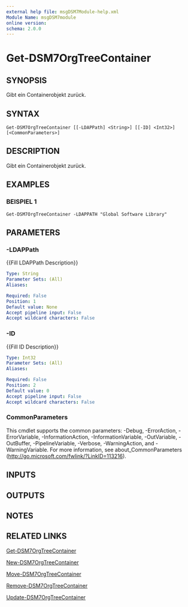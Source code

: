 ```yaml
---
external help file: msgDSM7Module-help.xml
Module Name: msgDSM7module
online version:
schema: 2.0.0
---
```


# Get-DSM7OrgTreeContainer

## SYNOPSIS
Gibt ein Containerobjekt zurück.

## SYNTAX

```
Get-DSM7OrgTreeContainer [[-LDAPPath] <String>] [[-ID] <Int32>] [<CommonParameters>]
```

## DESCRIPTION
Gibt ein Containerobjekt zurück.

## EXAMPLES

### BEISPIEL 1
```
Get-DSM7OrgTreeContainer -LDAPPATH "Global Software Library"
```

## PARAMETERS

### -LDAPPath
{{Fill LDAPPath Description}}

```yaml
Type: String
Parameter Sets: (All)
Aliases:

Required: False
Position: 1
Default value: None
Accept pipeline input: False
Accept wildcard characters: False
```

### -ID
{{Fill ID Description}}

```yaml
Type: Int32
Parameter Sets: (All)
Aliases:

Required: False
Position: 2
Default value: 0
Accept pipeline input: False
Accept wildcard characters: False
```

### CommonParameters
This cmdlet supports the common parameters: -Debug, -ErrorAction, -ErrorVariable, -InformationAction, -InformationVariable, -OutVariable, -OutBuffer, -PipelineVariable, -Verbose, -WarningAction, and -WarningVariable. For more information, see about_CommonParameters (http://go.microsoft.com/fwlink/?LinkID=113216).

## INPUTS

## OUTPUTS

## NOTES

## RELATED LINKS

[Get-DSM7OrgTreeContainer]()

[New-DSM7OrgTreeContainer]()

[Move-DSM7OrgTreeContainer]()

[Remove-DSM7OrgTreeContainer]()

[Update-DSM7OrgTreeContainer]()

